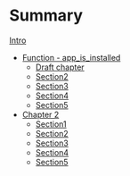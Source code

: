 # Summary

[Intro](./README.md)

- [Function - app_is_installed](nested/ch1section1.md)
    - [Draft chapter]()
    - [Section2]()
    - [Section3]()
    - [Section4]()
    - [Section5]()
- [Chapter 2](./chapter_2.md)
    - [Section1]()
    - [Section2]()
    - [Section3]()
    - [Section4]()
    - [Section5]()